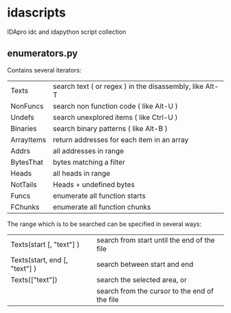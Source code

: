 idascripts
==========

IDApro idc and idapython script collection 


enumerators.py
--------------

Contains several iterators:

|             |                                                          |
| ----------- | -------------------------------------------------------- |
| Texts       | search text ( or regex ) in the disassembly, like Alt-T  |
| NonFuncs    | search non function code ( like Alt-U )                  |
| Undefs      | search unexplored items ( like Ctrl-U )                  |
| Binaries    | search binary patterns ( like Alt-B )                    |
| ArrayItems  | return addresses for each item in an array               |
| Addrs       | all addresses in range                                   |
| BytesThat   | bytes matching a filter                                  |
| Heads       | all heads in range                                       |
| NotTails    | Heads + undefined bytes                                  |
| Funcs       | enumerate all function starts                            |
| FChunks     | enumerate all function chunks                            |

The range which is to be searched can be specified in several ways:

|                               |                                                |
| ----------------------------- | ---------------------------------------------- |
| Texts(start [, "text"] )      | search from start until the end of the file    |
| Texts(start, end [, "text"] ) | search between start and end                   |
| Texts(["text"])               | search the selected area, or                   |
|                               | search from the cursor to the end of the file  |

